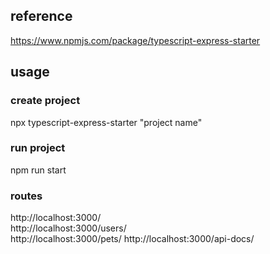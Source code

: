 ## reference  
https://www.npmjs.com/package/typescript-express-starter  
  
  
## usage  
### create project  
npx typescript-express-starter "project name"  
  
### run project  
npm run start  
  
### routes
http://localhost:3000/  
http://localhost:3000/users/  
http://localhost:3000/pets/
http://localhost:3000/api-docs/  
  
